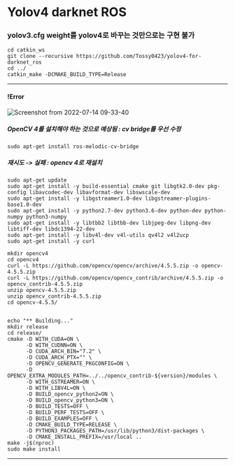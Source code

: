 # Yolov4 darknet ROS
### yolov3.cfg weight를 yolov4로 바꾸는 것만으로는 구현 불가
```
cd catkin_ws
git clone --recursive https://github.com/Tossy0423/yolov4-for-darknet_ros
cd ../
catkin_make -DCMAKE_BUILD_TYPE=Release
```

_______________________________
#### !Error
![Screenshot from 2022-07-14 09-33-40](https://user-images.githubusercontent.com/88171531/178859817-c16698a5-77fd-42d0-af8c-fc6c7f954e68.png)
##### OpenCV 4를 설치해야 하는 것으로 예상됨 : cv bridge를 우선 수정
``` sudo apt-get purge ros-melodic-cv-bridge
sudo apt-get install ros-melodic-cv-bridge
```
##### 재시도 -> 실패 : opencv 4로 재설치 
```
sudo apt-get update
sudo apt-get install -y build-essential cmake git libgtk2.0-dev pkg-config libavcodec-dev libavformat-dev libswscale-dev
sudo apt-get install -y libgstreamer1.0-dev libgstreamer-plugins-base1.0-dev
sudo apt-get install -y python2.7-dev python3.6-dev python-dev python-numpy python3-numpy
sudo apt-get install -y libtbb2 libtbb-dev libjpeg-dev libpng-dev libtiff-dev libdc1394-22-dev
sudo apt-get install -y libv4l-dev v4l-utils qv4l2 v4l2ucp
sudo apt-get install -y curl

mkdir opencv4
cd opencv4
curl -L https://github.com/opencv/opencv/archive/4.5.5.zip -o opencv-4.5.5.zip
curl -L https://github.com/opencv/opencv_contrib/archive/4.5.5.zip -o opencv_contrib-4.5.5.zip
unzip opencv-4.5.5.zip
unzip opencv_contrib-4.5.5.zip
cd opencv-4.5.5/
 
 
echo "** Building..."
mkdir release
cd release/
cmake -D WITH_CUDA=ON \
      -D WITH_CUDNN=ON \
      -D CUDA_ARCH_BIN="7.2" \
      -D CUDA_ARCH_PTX="" \
      -D OPENCV_GENERATE_PKGCONFIG=ON \
      -D OPENCV_EXTRA_MODULES_PATH=../../opencv_contrib-${version}/modules \
      -D WITH_GSTREAMER=ON \
      -D WITH_LIBV4L=ON \
      -D BUILD_opencv_python2=ON \
      -D BUILD_opencv_python3=ON \
      -D BUILD_TESTS=OFF \
      -D BUILD_PERF_TESTS=OFF \
      -D BUILD_EXAMPLES=OFF \
      -D CMAKE_BUILD_TYPE=RELEASE \
      -D PYTHON3_PACKAGES_PATH=/usr/lib/python3/dist-packages \
      -D CMAKE_INSTALL_PREFIX=/usr/local ..
make -j$(nproc)
sudo make install
```
________________________________
